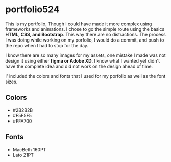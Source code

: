 # portfolio524
This is my portfolio, Though I could have made it more complex using frameworks and animations. I chose to go the simple route using the basics **HTML, CSS, and Bootstrap**. This way there are no distractions. The process I was doing while working on my porfolio, I would do a commit, and push to the repo when I had to stop for the day. 

I know there are so many images for my assets, one mistake I made was not design it using either **figma or Adobe XD**. I know what I wanted yet didn't have the complete idea and did not work on the design ahead of time.

I' included the colors and fonts that I used for my porfolio as well as the font sizes.

## Colors
- #2B2B2B
- #F5F5F5
- #FFA700

## Fonts
- MacBeth 160PT
- Lato 21PT